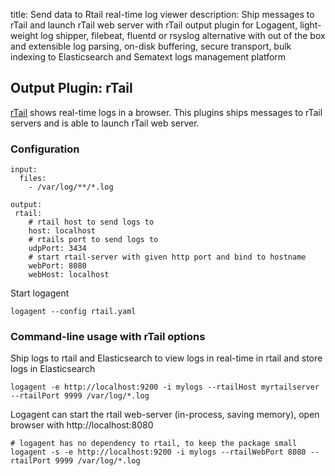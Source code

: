 title: Send data to Rtail real-time log viewer
description: Ship messages to rTail and launch rTail web server with rTail output plugin for Logagent, light-weight log shipper, filebeat, fluentd or rsyslog alternative with out of the box and extensible log parsing, on-disk buffering, secure transport, bulk indexing to Elasticsearch and Sematext logs management platform

## Output Plugin: rTail  

[rTail](http://rtail.org/) shows real-time logs in a browser. This plugins ships messages to rTail servers and is able to launch rTail web server. 


### Configuration

```
input: 
  files:
    - /var/log/**/*.log

output: 
 rtail:
    # rtail host to send logs to
    host: localhost
    # rtails port to send logs to 
    udpPort: 3434
    # start rtail-server with given http port and bind to hostname
    webPort: 8080
    webHost: localhost
```

Start logagent

```
logagent --config rtail.yaml
```

### Command-line usage with rTail options

Ship logs to rtail and Elasticsearch to view logs in real-time in rtail and store logs in Elasticsearch

```
logagent -e http://localhost:9200 -i mylogs --rtailHost myrtailserver --rtailPort 9999 /var/log/*.log
```

Logagent can start the rtail web-server (in-process, saving memory), open browser with http://localhost:8080
```
# logagent has no dependency to rtail, to keep the package small
logagent -s -e http://localhost:9200 -i mylogs --rtailWebPort 8080 --rtailPort 9999 /var/log/*.log
```
